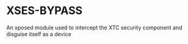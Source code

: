 # XSES-BYPASS
An xposed module used to intercept the XTC security component and disguise itself as a device
